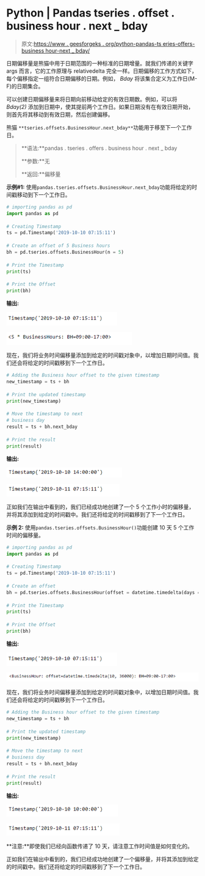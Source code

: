 # Python | Pandas tseries . offset . business hour . next _ bday

> 原文:[https://www . geesforgeks . org/python-pandas-ts eries-offers-business hour-next _ bday/](https://www.geeksforgeeks.org/python-pandas-tseries-offsets-businesshour-next_bday/)

日期偏移量是熊猫中用于日期范围的一种标准的日期增量。就我们传递的关键字 args 而言，它的工作原理与 relativedelta 完全一样。日期偏移的工作方式如下，每个偏移指定一组符合日期偏移的日期。例如， *Bday* 将该集合定义为工作日(M-F)的日期集合。

可以创建日期偏移量来将日期向前移动给定的有效日期数。例如，可以将 *Bday(2)* 添加到日期中，使其提前两个工作日。如果日期没有在有效日期开始，则首先将其移动到有效日期，然后创建偏移。

熊猫 `**tseries.offsets.BusinessHour.next_bday**`功能用于移至下一个工作日。

> **语法:**pandas . tseries . offers . business hour . next _ bday
> 
> **参数:**无
> 
> **返回:**偏移量

**示例#1:** 使用`pandas.tseries.offsets.BusinessHour.next_bday`功能将给定的时间戳移动到下一个工作日。

```py
# importing pandas as pd
import pandas as pd

# Creating Timestamp
ts = pd.Timestamp('2019-10-10 07:15:11')

# Create an offset of 5 Business hours
bh = pd.tseries.offsets.BusinessHour(n = 5)

# Print the Timestamp
print(ts)

# Print the Offset
print(bh)
```

**输出:**

![](img/31fa9e80203f8bb21b39d4385472bd28.png)

![](img/d0f27a69e6773625bcb85c0632d91b5b.png)

现在，我们将业务时间偏移量添加到给定的时间戳对象中，以增加日期时间值。我们还会将给定的时间戳移到下一个工作日。

```py
# Adding the Business hour offset to the given timestamp
new_timestamp = ts + bh

# Print the updated timestamp
print(new_timestamp)

# Move the timestamp to next
# business day
result = ts + bh.next_bday

# Print the result
print(result)
```

**输出:**

![](img/a222282f6886a4d7624b109ec5dfe365.png)

![](img/3ceebe31fd7d2e2033a716ef9a0b7b11.png)

正如我们在输出中看到的，我们已经成功地创建了一个 5 个工作小时的偏移量，并将其添加到给定的时间戳中。我们还将给定的时间戳移到了下一个工作日。

**示例 2:** 使用`pandas.tseries.offsets.BusinessHour()`功能创建 10 天 5 个工作时间的偏移量。

```py
# importing pandas as pd
import pandas as pd

# Creating Timestamp
ts = pd.Timestamp('2019-10-10 07:15:11')

# Create an offset
bh = pd.tseries.offsets.BusinessHour(offset = datetime.timedelta(days = 10, hours = 10))

# Print the Timestamp
print(ts)

# Print the Offset
print(bh)
```

**输出:**

![](img/31fa9e80203f8bb21b39d4385472bd28.png)

![](img/4014d121bd834fb327962fad19af6d44.png)

现在，我们将业务时间偏移量添加到给定的时间戳对象中，以增加日期时间值。我们还会将给定的时间戳移到下一个工作日。

```py
# Adding the Business hour offset to the given timestamp
new_timestamp = ts + bh

# Print the updated timestamp
print(new_timestamp)

# Move the timestamp to next
# business day
result = ts + bh.next_bday

# Print the result
print(result)
```

**输出:**

![](img/20acc2ef2646ece661e321ef22835e61.png)

![](img/3ceebe31fd7d2e2033a716ef9a0b7b11.png)

**注意:**即使我们已经向函数传递了 10 天，请注意工作时间值是如何变化的。

正如我们在输出中看到的，我们已经成功地创建了一个偏移量，并将其添加到给定的时间戳中。我们还将给定的时间戳移到了下一个工作日。